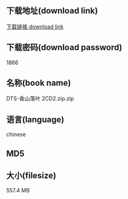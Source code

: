 ## 下载地址(download link)
[下载链接 download link](https://voluble-croquembouche-d321dc.netlify.app/?s=DTS-%E9%A6%99%E5%B1%B1%E8%90%BD%E5%8F%B6+2CD2.zip)

## 下载密码(download password)
1866

## 名称(book name)
DTS-香山落叶 2CD2.zip.zip

## 语言(language)
chinese

## MD5


## 大小(filesize)
557.4 MB
